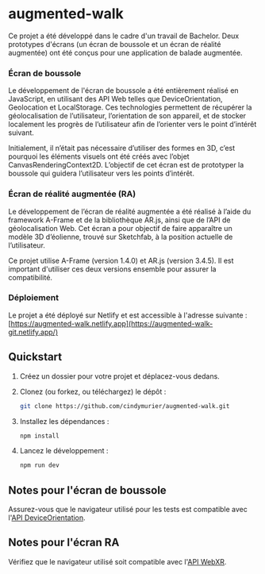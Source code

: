 # augmented-walk

Ce projet a été développé dans le cadre d'un travail de Bachelor. Deux prototypes d'écrans (un écran de boussole et un écran de réalité augmentée) ont été conçus pour une application de balade augmentée.

### Écran de boussole

Le développement de l'écran de boussole a été entièrement réalisé en JavaScript, en utilisant des API Web telles que DeviceOrientation, Geolocation et LocalStorage. Ces technologies permettent de récupérer la géolocalisation de l’utilisateur, l’orientation de son appareil, et de stocker localement les progrès de l’utilisateur afin de l’orienter vers le point d’intérêt suivant. 

Initialement, il n’était pas nécessaire d’utiliser des formes en 3D, c’est pourquoi les éléments visuels ont été créés avec l’objet CanvasRenderingContext2D. L’objectif de cet écran est de prototyper la boussole qui guidera l’utilisateur vers les points d’intérêt.

### Écran de réalité augmentée (RA)

Le développement de l’écran de réalité augmentée a été réalisé à l’aide du framework A-Frame et de la bibliothèque AR.js, ainsi que de l’API de géolocalisation Web. Cet écran a pour objectif de faire apparaître un modèle 3D d’éolienne, trouvé sur Sketchfab, à la position actuelle de l’utilisateur.

Ce projet utilise A-Frame (version 1.4.0) et AR.js (version 3.4.5). Il est important d'utiliser ces deux versions ensemble pour assurer la compatibilité.

### Déploiement

Le projet a été déployé sur Netlify et est accessible à l'adresse suivante : [https://augmented-walk.netlify.app](https://augmented-walk-git.netlify.app/)

## Quickstart

1. Créez un dossier pour votre projet et déplacez-vous dedans.
2. Clonez (ou forkez, ou téléchargez) le dépôt :

   ```bash
   git clone https://github.com/cindymurier/augmented-walk.git
   ```

3. Installez les dépendances :

   ```bash
   npm install
   ```

4. Lancez le développement :

   ```bash
   npm run dev
   ```

## Notes pour l'écran de boussole

Assurez-vous que le navigateur utilisé pour les tests est compatible avec l'[API DeviceOrientation](https://developer.mozilla.org/en-US/docs/Web/API/Window/deviceorientationabsolute_event).

## Notes pour l'écran RA

Vérifiez que le navigateur utilisé soit compatible avec l'[API WebXR](https://caniuse.com/webxr).
